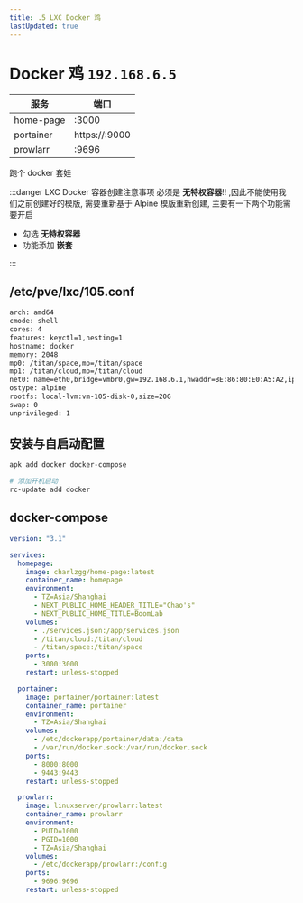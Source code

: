 ```yaml
---
title: .5 LXC Docker 鸡
lastUpdated: true
---
```


# Docker 鸡 `192.168.6.5`

| 服务      | 端口          |
| --------- | ------------- |
| home-page | :3000         |
| portainer | https://:9000 |
| prowlarr  | :9696         |

跑个 docker 套娃

:::danger LXC Docker 容器创建注意事项
必须是 **无特权容器**!! ,因此不能使用我们之前创建好的模版, 需要重新基于 Alpine 模版重新创建, 主要有一下两个功能需要开启

- 勾选 **无特权容器**
- 功能添加 **嵌套**

:::

## /etc/pve/lxc/105.conf

```sh
arch: amd64
cmode: shell
cores: 4
features: keyctl=1,nesting=1
hostname: docker
memory: 2048
mp0: /titan/space,mp=/titan/space
mp1: /titan/cloud,mp=/titan/cloud
net0: name=eth0,bridge=vmbr0,gw=192.168.6.1,hwaddr=BE:86:80:E0:A5:A2,ip=192.168.6.5/24,type=veth
ostype: alpine
rootfs: local-lvm:vm-105-disk-0,size=20G
swap: 0
unprivileged: 1
```

## 安装与自启动配置

```sh
apk add docker docker-compose

# 添加开机启动
rc-update add docker

```

## docker-compose

```yaml
version: "3.1"

services:
  homepage:
    image: charlzgg/home-page:latest
    container_name: homepage
    environment:
      - TZ=Asia/Shanghai
      - NEXT_PUBLIC_HOME_HEADER_TITLE="Chao's"
      - NEXT_PUBLIC_HOME_TITLE=BoomLab
    volumes:
      - ./services.json:/app/services.json
      - /titan/cloud:/titan/cloud
      - /titan/space:/titan/space
    ports:
      - 3000:3000
    restart: unless-stopped

  portainer:
    image: portainer/portainer:latest
    container_name: portainer
    environment:
      - TZ=Asia/Shanghai
    volumes:
      - /etc/dockerapp/portainer/data:/data
      - /var/run/docker.sock:/var/run/docker.sock
    ports:
      - 8000:8000
      - 9443:9443
    restart: unless-stopped

  prowlarr:
    image: linuxserver/prowlarr:latest
    container_name: prowlarr
    environment:
      - PUID=1000
      - PGID=1000
      - TZ=Asia/Shanghai
    volumes:
      - /etc/dockerapp/prowlarr:/config
    ports:
      - 9696:9696
    restart: unless-stopped
```
